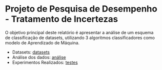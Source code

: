 # Projeto de Pesquisa de Desempenho - Tratamento de Incertezas

O objetivo principal deste relatório é apresentar a análise de um esquema de classificação de datasets, utilizando 3 algoritmos classificadores como modelo de Aprendizado de Máquina.

- Datasets: [datasets](/databases)
- Análise dos dados: [análise](AnaliseDados.ipynb)
- Experimentos Realizados: [testes](Testes.ipynb)
